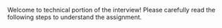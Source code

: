 Welcome to technical portion of the interview! Please carefully read the following steps to understand the assignment.